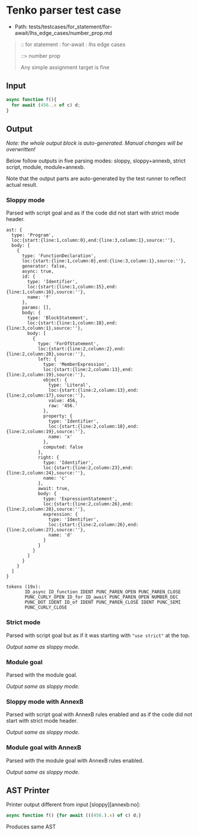 # Tenko parser test case

- Path: tests/testcases/for_statement/for-await/lhs_edge_cases/number_prop.md

> :: for statement : for-await : lhs edge cases
>
> ::> number prop
>
> Any simple assignment target is fine

## Input

`````js
async function f(){
  for await (456..x of c) d;
}
`````

## Output

_Note: the whole output block is auto-generated. Manual changes will be overwritten!_

Below follow outputs in five parsing modes: sloppy, sloppy+annexb, strict script, module, module+annexb.

Note that the output parts are auto-generated by the test runner to reflect actual result.

### Sloppy mode

Parsed with script goal and as if the code did not start with strict mode header.

`````
ast: {
  type: 'Program',
  loc:{start:{line:1,column:0},end:{line:3,column:1},source:''},
  body: [
    {
      type: 'FunctionDeclaration',
      loc:{start:{line:1,column:0},end:{line:3,column:1},source:''},
      generator: false,
      async: true,
      id: {
        type: 'Identifier',
        loc:{start:{line:1,column:15},end:{line:1,column:16},source:''},
        name: 'f'
      },
      params: [],
      body: {
        type: 'BlockStatement',
        loc:{start:{line:1,column:18},end:{line:3,column:1},source:''},
        body: [
          {
            type: 'ForOfStatement',
            loc:{start:{line:2,column:2},end:{line:2,column:28},source:''},
            left: {
              type: 'MemberExpression',
              loc:{start:{line:2,column:13},end:{line:2,column:19},source:''},
              object: {
                type: 'Literal',
                loc:{start:{line:2,column:13},end:{line:2,column:17},source:''},
                value: 456,
                raw: '456.'
              },
              property: {
                type: 'Identifier',
                loc:{start:{line:2,column:18},end:{line:2,column:19},source:''},
                name: 'x'
              },
              computed: false
            },
            right: {
              type: 'Identifier',
              loc:{start:{line:2,column:23},end:{line:2,column:24},source:''},
              name: 'c'
            },
            await: true,
            body: {
              type: 'ExpressionStatement',
              loc:{start:{line:2,column:26},end:{line:2,column:28},source:''},
              expression: {
                type: 'Identifier',
                loc:{start:{line:2,column:26},end:{line:2,column:27},source:''},
                name: 'd'
              }
            }
          }
        ]
      }
    }
  ]
}

tokens (19x):
       ID_async ID_function IDENT PUNC_PAREN_OPEN PUNC_PAREN_CLOSE
       PUNC_CURLY_OPEN ID_for ID_await PUNC_PAREN_OPEN NUMBER_DEC
       PUNC_DOT IDENT ID_of IDENT PUNC_PAREN_CLOSE IDENT PUNC_SEMI
       PUNC_CURLY_CLOSE
`````

### Strict mode

Parsed with script goal but as if it was starting with `"use strict"` at the top.

_Output same as sloppy mode._

### Module goal

Parsed with the module goal.

_Output same as sloppy mode._

### Sloppy mode with AnnexB

Parsed with script goal with AnnexB rules enabled and as if the code did not start with strict mode header.

_Output same as sloppy mode._

### Module goal with AnnexB

Parsed with the module goal with AnnexB rules enabled.

_Output same as sloppy mode._

## AST Printer

Printer output different from input [sloppy][annexb:no]:

````js
async function f() {for await (((456.).x) of c) d;}
````

Produces same AST
